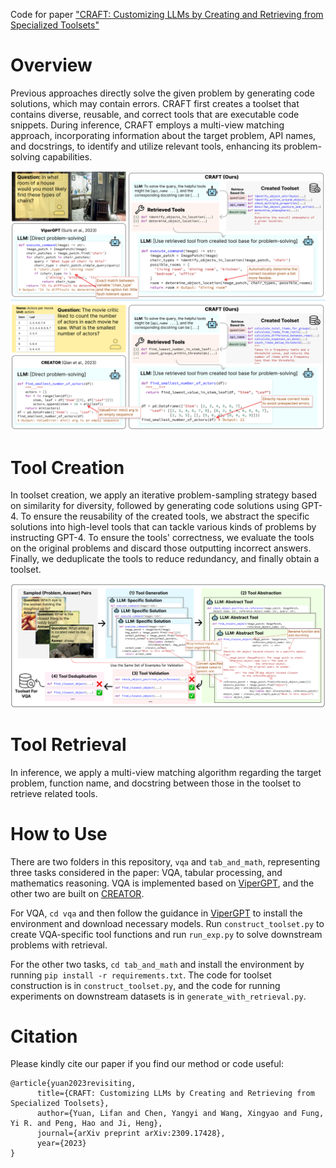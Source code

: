 Code for paper ["CRAFT: Customizing LLMs by Creating and Retrieving from Specialized Toolsets"](https://arxiv.org/abs/2309.17428) 


# Overview
Previous approaches directly solve the given problem by generating code solutions, which may contain errors. CRAFT first creates a toolset that contains diverse, reusable, and correct tools that are executable code snippets. During inference, CRAFT employs a multi-view matching approach, incorporating information about the target problem, API names, and docstrings, to identify and utilize relevant tools, enhancing its problem-solving capabilities. 

![Comparison between Previous Methods and CRAFT](./docs/CRAFT.jpg)

# Tool Creation
In toolset creation, we apply an iterative problem-sampling strategy based on similarity for diversity, followed by generating code solutions using GPT-4. To ensure the reusability of the created tools, we abstract the specific solutions into high-level tools that can tackle various kinds of problems by instructing GPT-4. To ensure the tools' correctness, we evaluate the tools on the original problems and discard those outputting incorrect answers. Finally, we deduplicate the tools to reduce redundancy, and finally obtain a toolset. 

![Toolset Construction Pipeline of CRAFT](./docs/pipeline.jpg)

# Tool Retrieval
In inference, we apply a multi-view matching algorithm regarding the target problem, function name, and docstring between those in the toolset to retrieve related tools.

# How to Use
There are two folders in this repository, `vqa` and `tab_and_math`, representing three tasks considered in the paper: VQA, tabular processing, and mathematics reasoning. VQA is implemented based on [ViperGPT](https://github.com/cvlab-columbia/viper), and the other two are built on [CREATOR](https://arxiv.org/abs/2305.14318). 

For VQA, `cd vqa` and then follow the guidance in [ViperGPT](https://github.com/cvlab-columbia/viper) to install the environment and download necessary models. Run `construct_toolset.py` to create VQA-specific tool functions and run `run_exp.py` to solve downstream problems with retrieval.

For the other two tasks, `cd tab_and_math` and install the environment by running `pip install -r requirements.txt`. The code for toolset construction is in `construct_toolset.py`, and the code for running experiments on downstream datasets is in `generate_with_retrieval.py`.

# Citation
Please kindly cite our paper if you find our method or code useful:
```
@article{yuan2023revisiting,
      title={CRAFT: Customizing LLMs by Creating and Retrieving from Specialized Toolsets}, 
      author={Yuan, Lifan and Chen, Yangyi and Wang, Xingyao and Fung, Yi R. and Peng, Hao and Ji, Heng},
      journal={arXiv preprint arXiv:2309.17428},
      year={2023}
}
```

